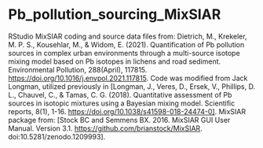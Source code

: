 # Pb_pollution_sourcing_MixSIAR
RStudio MixSIAR coding and source data files from: Dietrich, M., Krekeler, M. P. S., Kousehlar, M., & Widom, E. (2021). Quantification of Pb pollution sources in complex urban environments through a multi-source isotope mixing model based on Pb isotopes in lichens and road sediment. Environmental Pollution, 288(April), 117815. https://doi.org/10.1016/j.envpol.2021.117815. Code was modified from Jack Longman, utilized previously in [Longman, J., Veres, D., Ersek, V., Phillips, D. L., Chauvel, C., & Tamas, C. G. (2018). Quantitative assessment of Pb sources in isotopic mixtures using a Bayesian mixing model. Scientific reports, 8(1), 1-16. https://doi.org/10.1038/s41598-018-24474-0]. MixSIAR package from: [Stock BC and Semmens BX. 2016. MixSIAR GUI User Manual. Version 3.1. https://github.com/brianstock/MixSIAR. doi:10.5281/zenodo.1209993].
